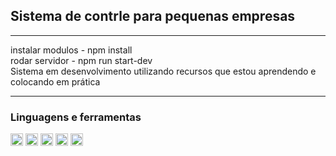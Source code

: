<h2>Sistema de contrle para pequenas empresas</h2>
<hr>

instalar modulos - npm install <br>
rodar servidor - npm run start-dev <br>
Sistema em desenvolvimento utilizando recursos que estou aprendendo e colocando em prática

<hr>
<h3>Linguagens e ferramentas</h3>
  <img src="https://cdn.jsdelivr.net/gh/devicons/devicon/icons/javascript/javascript-original.svg"  height="20px"/>
  <img src="https://cdn.jsdelivr.net/gh/devicons/devicon/icons/css3/css3-original.svg"   height="20px"/>
  <img src="https://cdn.jsdelivr.net/gh/devicons/devicon/icons/nodejs/nodejs-original.svg"  height="20px"/>
  <img src="https://cdn.jsdelivr.net/gh/devicons/devicon/icons/html5/html5-original.svg"  height="20px"/>
   <img src="https://cdn.jsdelivr.net/gh/devicons/devicon/icons/typescript/typescript-original.svg" height="20px"/>
 
